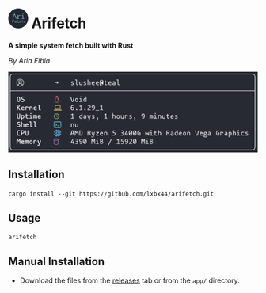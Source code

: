 # <img src=".data/icon.png" width="40" height="40"> Arifetch

**A simple system fetch built with Rust**

*By Aria Fibla*

![](.data/arifetch.png)

## Installation

```
cargo install --git https://github.com/lxbx44/arifetch.git
```

## Usage

```
arifetch
```

## Manual Installation

- Download the files from the [releases](https://github.com/lxbx44/arifetch/releases/) tab or from the `app/` directory.
